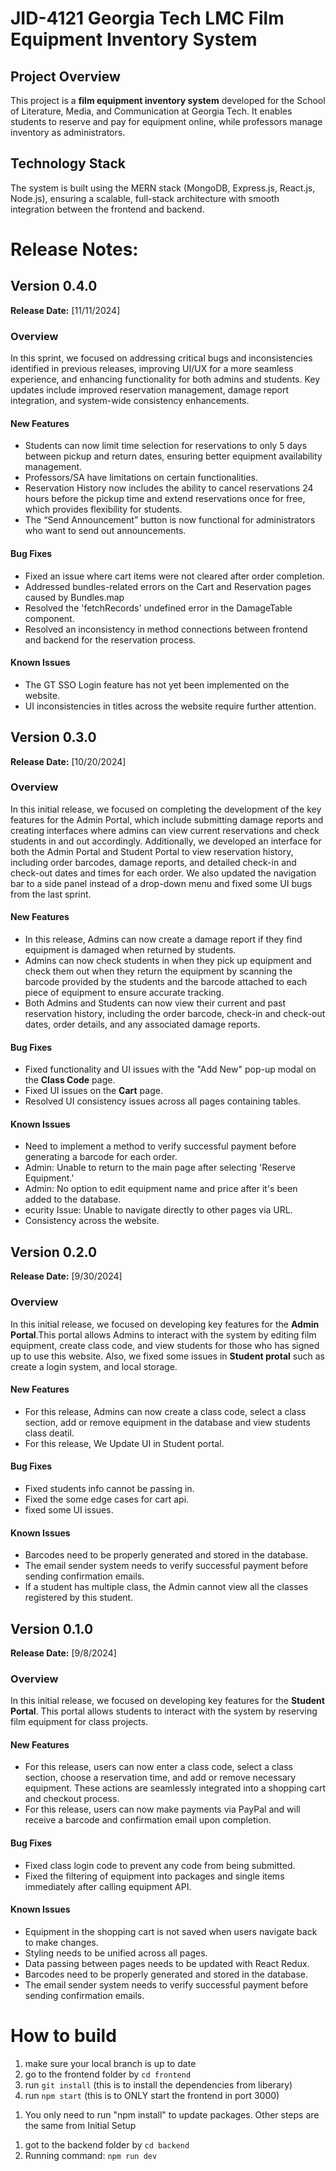 # JID-4121 Georgia Tech LMC Film Equipment Inventory System

## Project Overview

This project is a **film equipment inventory system** developed for the School of Literature, Media, and Communication at Georgia Tech. It enables students to reserve and pay for equipment online, while professors manage inventory as administrators.

## Technology Stack

The system is built using the MERN stack (MongoDB, Express.js, React.js, Node.js), ensuring a scalable, full-stack architecture with smooth integration between the frontend and backend.


# Release Notes: 

## Version 0.4.0
**Release Date:** [11/11/2024]

### Overview

In this sprint, we focused on addressing critical bugs and inconsistencies identified in previous releases, improving UI/UX for a more seamless experience, and enhancing functionality for both admins and students. Key updates include improved reservation management, damage report integration, and system-wide consistency enhancements.

#### New Features

- Students can now limit time selection for reservations to only 5 days between pickup and return dates, ensuring better equipment availability management.
- Professors/SA have limitations on certain functionalities.
- Reservation History now includes the ability to cancel reservations 24 hours before the pickup time and extend reservations once for free, which provides flexibility for students.
- The “Send Announcement” button is now functional for administrators who want to send out announcements.

#### Bug Fixes

- Fixed an issue where cart items were not cleared after order completion.
- Addressed bundles-related errors on the Cart and Reservation pages caused by Bundles.map
- Resolved the 'fetchRecords' undefined error in the DamageTable component.
- Resolved an inconsistency in method connections between frontend and backend for the reservation process.

#### Known Issues
- The GT SSO Login feature has not yet been implemented on the website.
- UI inconsistencies in titles across the website require further attention.

## Version 0.3.0
**Release Date:** [10/20/2024]

### Overview

In this initial release, we focused on completing the development of the key features for the Admin Portal, which include submitting damage reports and creating interfaces where admins can view current reservations and check students in and out accordingly. Additionally, we developed an interface for both the Admin Portal and Student Portal to view reservation history, including order barcodes, damage reports, and detailed check-in and check-out dates and times for each order. We also updated the navigation bar to a side panel instead of a drop-down menu and fixed some UI bugs from the last sprint.

#### New Features

- In this release, Admins can now create a damage report if they find equipment is damaged when returned by students.
- Admins can now check students in when they pick up equipment and check them out when they return the equipment by scanning the barcode provided by the students and the barcode attached to each piece of equipment to ensure accurate tracking.
- Both Admins and Students can now view their current and past reservation history, including the order barcode, check-in and check-out dates, order details, and any associated damage reports.

#### Bug Fixes

- Fixed functionality and UI issues with the "Add New" pop-up modal on the **Class Code** page. 
- Fixed UI issues on the **Cart** page.
- Resolved UI consistency issues across all pages containing tables.

#### Known Issues
- Need to implement a method to verify successful payment before generating a barcode for each order.
- Admin: Unable to return to the main page after selecting 'Reserve Equipment.'
- Admin: No option to edit equipment name and price after it's been added to the database.
- ecurity Issue: Unable to navigate directly to other pages via URL.
- Consistency across the website. 
  
## Version 0.2.0
**Release Date:** [9/30/2024]

### Overview

In this initial release, we focused on developing key features for the **Admin Portal**.This portal allows Admins to interact with the system by editing film equipment, create class code, and view students for those who has signed up to use this website. Also, we fixed some issues in **Student protal** such as create a login system, and local storage.

#### New Features

- For this release, Admins can now create a class code, select a class section, add or remove equipment in the database and view students class deatil.
- For this release, We Update UI in Student portal.

#### Bug Fixes

- Fixed students info cannot be passing in.
- Fixed the some edge cases for cart api.
- fixed some UI issues.

#### Known Issues
- Barcodes need to be properly generated and stored in the database.
- The email sender system needs to verify successful payment before sending confirmation emails.
- If a student has multiple class, the Admin cannot view all the classes registered by this student.
  
## Version 0.1.0
**Release Date:** [9/8/2024]

### Overview

In this initial release, we focused on developing key features for the **Student Portal**. This portal allows students to interact with the system by reserving film equipment for class projects.

#### New Features

- For this release, users can now enter a class code, select a class section, choose a reservation time, and add or remove necessary equipment. These actions are seamlessly integrated into a shopping cart and checkout process.
- For this release, users can now make payments via PayPal and will receive a barcode and confirmation email upon completion.

#### Bug Fixes

- Fixed class login code to prevent any code from being submitted.
- Fixed the filtering of equipment into packages and single items immediately after calling equipment API.

#### Known Issues

- Equipment in the shopping cart is not saved when users navigate back to make changes.
- Styling needs to be unified across all pages.
- Data passing between pages needs to be updated with React Redux.
- Barcodes need to be properly generated and stored in the database.
- The email sender system needs to verify successful payment before sending confirmation emails.

# How to build
<!-- Frontend Initial Setup -->

1. make sure your local branch is up to date
2. go to the frontend folder by ```cd frontend```
3. run ```git install``` (this is to install the dependencies from liberary)
4. run ```npm start``` (this is to ONLY start the frontend in port 3000)

<!-- Frontend Update -->

1. You only need to run "npm install" to update packages. Other steps are the same from Initial Setup


<!-- Backend -->
1. got to the backend folder by ```cd backend```
2. Running command: ```npm run dev```
